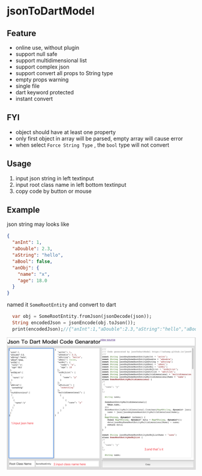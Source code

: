 # jsonToDartModel
## Feature
- online use, without plugin
- support null safe
- support multidimensional list
- support complex json
- support convert all props to String type
- empty props warning
- single file
- dart keyword protected
- instant convert

## FYI
- object should have at least one property
- only first object in array will be parsed, empty array will cause error
- when select `Force String Type` , the `bool` type will not convert

## Usage
1. input json string in left textinput
2. input root class name in left bottom textinput
3. copy code by button or mouse

## Example
json string may looks like
``` json
{
  "anInt": 1,
  "aDouble": 2.3,
  "aString": "hello",
  "aBool": false,
  "anObj": {
    "name": "x",
    "age": 18.0
  }
}
```
named it `SomeRootEntity` and convert to dart
``` dart
  var obj = SomeRootEntity.fromJson(jsonDecode(json));
  String encodedJson = jsonEncode(obj.toJson());
  print(encodedJson);//{"anInt":1,"aDouble":2.3,"aString":"hello","aBool":false,"anObj":{"name":"x","age":18.0}}
```

![reademe](readme.png)

